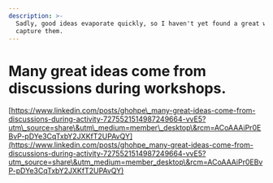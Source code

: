 ```yaml
---
description: >-
  Sadly, good ideas evaporate quickly, so I haven't yet found a great way to
  capture them.
---
```


# Many great ideas come from discussions during workshops.

[https://www.linkedin.com/posts/ghohpe\_many-great-ideas-come-from-discussions-during-activity-7275521514987249664-vvE5?utm\_source=share\&utm\_medium=member\_desktop\&rcm=ACoAAAiPr0EBvP-pDYe3CqTxbY2JXKfT2UPAvQY](https://www.linkedin.com/posts/ghohpe_many-great-ideas-come-from-discussions-during-activity-7275521514987249664-vvE5?utm_source=share\&utm_medium=member_desktop\&rcm=ACoAAAiPr0EBvP-pDYe3CqTxbY2JXKfT2UPAvQY)
